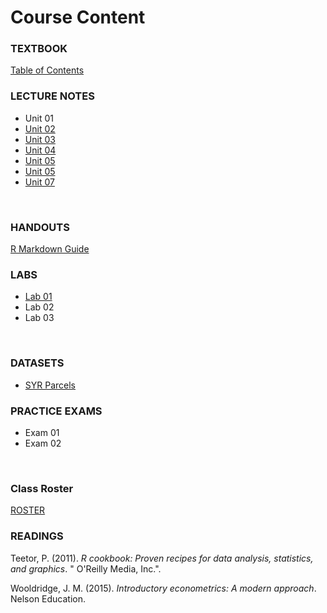 # Course Content

### TEXTBOOK

[Table of Contents](TEXTBOOK/docs/index.html)
<br>

### LECTURE NOTES

* Unit 01  
* [Unit 02](LECTURES/module_2_slides.html)  
* [Unit 03](LECTURES/module_3_slides.html)  
* [Unit 04](LECTURES/module_4_slides.html)  
* [Unit 05](LECTURES/module_5_slides.html)  
* [Unit 05](LECTURES/module_6_slides.html)  
* [Unit 07](LECTURES/Specification-Part-II.html)  
<br>  
 
### HANDOUTS

[R Markdown Guide](HANDOUTS/R_Markdown_Template.html)


### LABS

* [Lab 01](LABS/lab-01-instructions.html) 
* Lab 02 
* Lab 03 
<br>


### DATASETS

* [SYR Parcels](DATA/syr_parcels.html)


### PRACTICE EXAMS

* Exam 01 
* Exam 02 
<br>


### Class Roster

[ROSTER](MISC/bios_lab_01/ROSTER.md)

### READINGS

Teetor, P. (2011). *R cookbook: Proven recipes for data analysis, statistics, and graphics*. " O'Reilly Media, Inc.". 

Wooldridge, J. M. (2015). *Introductory econometrics: A modern approach*. Nelson Education.

<br>
